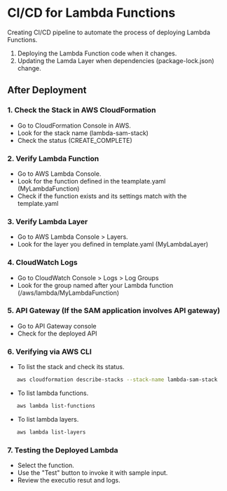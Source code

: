 # CI/CD for Lambda Functions

Creating CI/CD pipeline to automate the process of deploying Lambda Functions.

1. Deploying the Lambda Function code when it changes.
2. Updating the Lamda Layer when dependencies (package-lock.json) change.

## After Deployment

### 1. Check the Stack in AWS CloudFormation

* Go to CloudFormation Console in AWS.
* Look for the stack name (lambda-sam-stack)
* Check the status (CREATE_COMPLETE)


### 2. Verify Lambda Function

* Go to AWS Lambda Console.
* Look for the function defined in the teamplate.yaml (MyLambdaFunction)
* Check if the function exists and its settings match with the template.yaml

### 3. Verify Lambda Layer

* Go to AWS Lambda Console > Layers.
* Look for the layer you defined in template.yaml (MyLambdaLayer)


### 4. CloudWatch Logs

* Go to CloudWatch Console > Logs > Log Groups
* Look for the group named after your Lambda function (/aws/lambda/MyLambdaFunction)


### 5. API Gateway (If the SAM application involves API gateway)

* Go to API Gateway console
* Check for the deployed API

### 6. Verifying via AWS CLI

* To list the stack and check its status.
```bash
   aws cloudformation describe-stacks --stack-name lambda-sam-stack
   ```
* To list lambda functions.
```bash
   aws lambda list-functions
   ```
* To list lambda layers.
```bash
   aws lambda list-layers
   ```

### 7. Testing the Deployed Lambda
* Select the function.
* Use the "Test" button to invoke it with sample input.
* Review the executio resut and logs.

